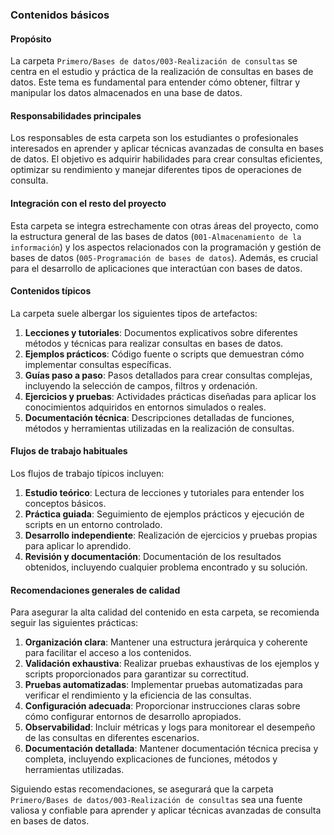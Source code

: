 ### Contenidos básicos

#### Propósito
La carpeta `Primero/Bases de datos/003-Realización de consultas` se centra en el estudio y práctica de la realización de consultas en bases de datos. Este tema es fundamental para entender cómo obtener, filtrar y manipular los datos almacenados en una base de datos.

#### Responsabilidades principales
Los responsables de esta carpeta son los estudiantes o profesionales interesados en aprender y aplicar técnicas avanzadas de consulta en bases de datos. El objetivo es adquirir habilidades para crear consultas eficientes, optimizar su rendimiento y manejar diferentes tipos de operaciones de consulta.

#### Integración con el resto del proyecto
Esta carpeta se integra estrechamente con otras áreas del proyecto, como la estructura general de las bases de datos (`001-Almacenamiento de la información`) y los aspectos relacionados con la programación y gestión de bases de datos (`005-Programación de bases de datos`). Además, es crucial para el desarrollo de aplicaciones que interactúan con bases de datos.

#### Contenidos típicos
La carpeta suele albergar los siguientes tipos de artefactos:

1. **Lecciones y tutoriales**: Documentos explicativos sobre diferentes métodos y técnicas para realizar consultas en bases de datos.
2. **Ejemplos prácticos**: Código fuente o scripts que demuestran cómo implementar consultas específicas.
3. **Guías paso a paso**: Pasos detallados para crear consultas complejas, incluyendo la selección de campos, filtros y ordenación.
4. **Ejercicios y pruebas**: Actividades prácticas diseñadas para aplicar los conocimientos adquiridos en entornos simulados o reales.
5. **Documentación técnica**: Descripciones detalladas de funciones, métodos y herramientas utilizadas en la realización de consultas.

#### Flujos de trabajo habituales
Los flujos de trabajo típicos incluyen:

1. **Estudio teórico**: Lectura de lecciones y tutoriales para entender los conceptos básicos.
2. **Práctica guiada**: Seguimiento de ejemplos prácticos y ejecución de scripts en un entorno controlado.
3. **Desarrollo independiente**: Realización de ejercicios y pruebas propias para aplicar lo aprendido.
4. **Revisión y documentación**: Documentación de los resultados obtenidos, incluyendo cualquier problema encontrado y su solución.

#### Recomendaciones generales de calidad
Para asegurar la alta calidad del contenido en esta carpeta, se recomienda seguir las siguientes prácticas:

1. **Organización clara**: Mantener una estructura jerárquica y coherente para facilitar el acceso a los contenidos.
2. **Validación exhaustiva**: Realizar pruebas exhaustivas de los ejemplos y scripts proporcionados para garantizar su correctitud.
3. **Pruebas automatizadas**: Implementar pruebas automatizadas para verificar el rendimiento y la eficiencia de las consultas.
4. **Configuración adecuada**: Proporcionar instrucciones claras sobre cómo configurar entornos de desarrollo apropiados.
5. **Observabilidad**: Incluir métricas y logs para monitorear el desempeño de las consultas en diferentes escenarios.
6. **Documentación detallada**: Mantener documentación técnica precisa y completa, incluyendo explicaciones de funciones, métodos y herramientas utilizadas.

Siguiendo estas recomendaciones, se asegurará que la carpeta `Primero/Bases de datos/003-Realización de consultas` sea una fuente valiosa y confiable para aprender y aplicar técnicas avanzadas de consulta en bases de datos.
